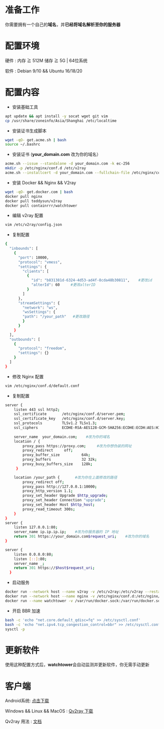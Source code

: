 # 准备工作
你需要拥有一个自己的**域名**，并**已经将域名解析至你的服务器**   
# 配置环境
硬件 : 内存 ≧ 512M 储存 ≧ 5G | 64位系统      

软件 : Debian 9/10 && Ubuntu 16/18/20
# 配置内容
- 安装基础工具  
```bash
apt update && apt install -y socat wget git vim
cp /usr/share/zoneinfo/Asia/Shanghai /etc/localtime
```
- 安装证书生成脚本  
```bash
wget -qO- get.acme.sh | bash 
source ~/.bashrc
```
- 安装证书  (**your_domain.com** 改为你的域名）
```bash
acme.sh --issue --standalone -d your_domain.com -k ec-256
mkdir -p /etc/nginx/conf.d /etc/v2ray
acme.sh --installcert -d your_domain.com --fullchain-file /etc/nginx/conf.d/server.pem --key-file /etc/nginx/conf.d/server.key --ecc
```
- 安装 Docker && Nginx && V2ray  
```bash
wget -qO- get.docker.com | bash
docker pull nginx
docker pull teddysun/v2ray
docker pull containrrr/watchtower
```
- 编辑 v2ray 配置 
```bash
vim /etc/v2ray/config.json
```
- 复制配置  
```bash
{
  "inbounds": [
    {
      "port": 10000,
      "protocol": "vmess",
      "settings": {
        "clients": [
          {
            "id": "b831381d-6324-4d53-ad4f-8cda48b30811",    #更改id
            "alterId": 60     #更改alterID
          }
        ]
      },
      "streamSettings": {
        "network": "ws",
        "wsSettings": {
        "path": "/your_path"   #更改路径
        }
      }
    }
  ],
  "outbounds": [
    {
      "protocol": "freedom",
      "settings": {}
    }
  ]
}
```
- 修改 Nginx 配置 
```bash
vim /etc/nginx/conf.d/default.conf
```
- 复制配置  
```bash
server {
    listen 443 ssl http2;                                                       
    ssl_certificate       /etc/nginx/conf.d/server.pem;  
    ssl_certificate_key   /etc/nginx/conf.d/server.key;
    ssl_protocols         TLSv1.2 TLSv1.3;                    
    ssl_ciphers           ECDHE-RSA-AES128-GCM-SHA256:ECDHE:ECDH:AES:HIGH:!NULL:!aNULL:!MD5:!ADH:!RC4:!DH:!DHE;
   
    server_name  your_domain.com;    #改为你的域名
    location / {
        proxy_pass https://proxy.com;     #改为你想伪装的网址
        proxy_redirect     off;
        proxy_buffer_size          64k; 
        proxy_buffers              32 32k; 
        proxy_busy_buffers_size    128k;
     }

    location /your_path {       #改为你在上面修改的路径
        proxy_redirect off;
        proxy_pass http://127.0.0.1:10000;
        proxy_http_version 1.1;
        proxy_set_header Upgrade $http_upgrade;
        proxy_set_header Connection "upgrade";
        proxy_set_header Host $http_host;
        proxy_read_timeout 300s;
    }
}
server {
    listen 127.0.0.1:80;
    server_name ip.ip.ip.ip;    #改为你服务器的 IP 地址
    return 301 https://your_domain.com$request_uri;    #改为你的域名
}

server {
    listen 0.0.0.0:80;
    listen [::]:80;
    server_name _;
    return 301 https://$host$request_uri;
  }
```
- 启动服务  
```bash 
docker run --network host --name v2ray -v /etc/v2ray:/etc/v2ray --restart=always -d teddysun/v2ray
docker run --network host --name nginx -v /etc/nginx/conf.d:/etc/nginx/conf.d --restart=always -d nginx
docker run --name watchtower -v /var/run/docker.sock:/var/run/docker.sock --restart unless-stopped -d containrrr/watchtower --cleanup
```
- 开启 BBR 加速 
```bash
bash -c 'echo "net.core.default_qdisc=fq" >> /etc/sysctl.conf'
bash -c 'echo "net.ipv4.tcp_congestion_control=bbr" >> /etc/sysctl.conf'
sysctl -p
```
# 更新软件
使用这种配置方式后，**watchtower**会自动监测并更新软件，你无需手动更新

# 客户端
Android系统: [点击下载](https://github.com/2dust/v2rayNG/releases)    

Windows && Linux && MacOS : [Qv2ray 下载](https://github.com/Qv2ray/Qv2ray/releases)   

Qv2ray 用法 : [文档](https://qv2ray.net/getting-started/step2.html) 
